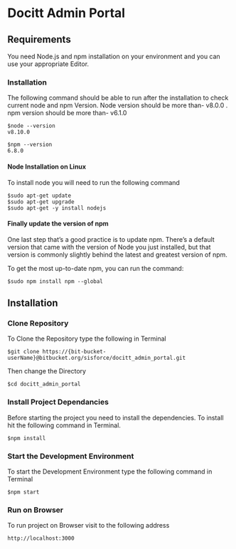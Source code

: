 # Docitt Admin Portal

## Requirements

You need Node.js and npm installation on your environment and you can use your appropriate Editor.

### Installation

The following command should be able to run after the installation to check current node and npm Version.
Node version should be more than- v8.0.0 . 
npm version should be more than- v6.1.0

    $node --version
    v8.10.0

    $npm --version
    6.8.0

#### Node Installation on Linux

To install node you will need to run the following command

    $sudo apt-get update
    $sudo apt-get upgrade
    $sudo apt-get -y install nodejs

#### Finally update the version of npm

One last step that’s a good practice is to update npm. There’s a default version that came with the version of Node you just installed, but that version is commonly slightly behind the latest and greatest version of npm.

To get the most up-to-date npm, you can run the command:

    $sudo npm install npm --global

## Installation

### Clone Repository
To Clone the Repository type the following in Terminal

    $git clone https://{bit-bucket-userName}@bitbucket.org/sisforce/docitt_admin_portal.git

Then change the Directory

    $cd docitt_admin_portal

### Install Project Dependancies
Before starting the project you need to install the dependencies. To install hit the following command in Terminal.

    $npm install

### Start the Development Environment
To start the Development Environment type the following command in Terminal

    $npm start

### Run on Browser
To run project on Browser visit to the following address

    http://localhost:3000

